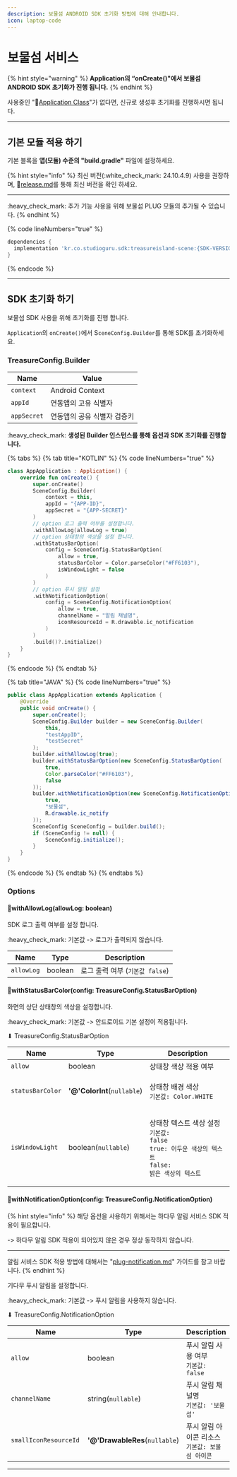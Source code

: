 ```yaml
---
description: 보물섬 ANDROID SDK 초기화 방법에 대해 안내합니다.
icon: laptop-code
---
```


# 보물섬 서비스

{% hint style="warning" %}
**Application의 “onCreate()"에서 보물섬 ANDROID SDK 초기화가 진행 됩니다.**
{% endhint %}

사용중인 ":link:[Application Class](https://developer.android.com/reference/android/app/Application)"가 없다면, 신규로 생성후 초기화를 진행하시면 됩니다.

***

## 기본 모듈 적용 하기

기본 블록을 **앱(모듈) 수준의 "build.gradle"** 파일에 설정하세요.

{% hint style="info" %}
최신 버전(:white\_check\_mark: 24.10.4.9) 사용을 권장하며, :link:[release.md](../release.md "mention")를 통해 최신 버전을 확인 하세요.

***

:heavy\_check\_mark: 추가 기능 사용을 위해 보물섬 PLUG 모듈의 추가될 수 있습니다.
{% endhint %}

{% code lineNumbers="true" %}
```gradle
dependencies {
  implementation 'kr.co.studioguru.sdk:treasureisland-scene:{SDK-VERSION}'
}
```
{% endcode %}

***

## SDK 초기화 하기

보물섬 SDK 사용을 위해 초기화를 진행 합니다.

`Application`의 `onCreate()`에서 S`ceneConfig.Builder`를 통해 SDK를 초기화하세요.

### **TreasureConfig.Builder**

| Name        | Value           |
| ----------- | --------------- |
| `context`   | Android Context |
| `appId`     | 연동앱의 고유 식별자     |
| `appSecret` | 연동앱의 공유 식별자 검증키 |

:heavy\_check\_mark: **생성된 Builder 인스턴스를 통해 옵션과 SDK 초기화를 진행합니다.**

{% tabs %}
{% tab title="KOTLIN" %}
{% code lineNumbers="true" %}
```kotlin
class AppApplication : Application() {
    override fun onCreate() {
        super.onCreate()
        SceneConfig.Builder(
            context = this, 
            appId = "{APP-ID}", 
            appSecret = "{APP-SECRET}"
        )
        // option 로그 출력 여부를 설정합니다.
        .withAllowLog(allowLog = true)
        // option 상태창의 색상을 설정 합니다.
        .withStatusBarOption(
            config = SceneConfig.StatusBarOption(
                allow = true,
                statusBarColor = Color.parseColor("#FF6103"),
                isWindowLight = false
            )
        )
        // option 푸시 알림 설정
        .withNotificationOption(
            config = SceneConfig.NotificationOption(
                allow = true,
                channelName = "알림 채널명",
                iconResourceId = R.drawable.ic_notification
            )
        )
        .build()?.initialize()
    }
}
```
{% endcode %}
{% endtab %}

{% tab title="JAVA" %}
{% code lineNumbers="true" %}
```java
public class AppApplication extends Application {
    @Override
    public void onCreate() {
        super.onCreate();
        SceneConfig.Builder builder = new SceneConfig.Builder(
            this,
            "testAppID",
            "testSecret"
        );
        builder.withAllowLog(true);
        builder.withStatusBarOption(new SceneConfig.StatusBarOption(
            true,
            Color.parseColor("#FF6103"),
            false
        ));
        builder.withNotificationOption(new SceneConfig.NotificationOption(
            true,
            "보물섬",
            R.drawable.ic_notify
        ));
        SceneConfig SceneConfig = builder.build();
        if (SceneConfig != null) {
            SceneConfig.initialize();
        }
    }
}
```
{% endcode %}
{% endtab %}
{% endtabs %}

### Options

#### 🎈withAllowLog(allowLog: boolean)

SDK 로그 출력 여부를 설정 합니다.

:heavy\_check\_mark: 기본값 -> 로그가 출력되지 않습니다.

| Name       | Type    | Description            |
| ---------- | ------- | ---------------------- |
| `allowLog` | boolean | 로그 출력 여부 (`기본값 false`) |

#### 🎈withStatusBarColor(config: TreasureConfig.StatusBarOption)

화면의 상단 상태창의 색상을 설정합니다.

:heavy\_check\_mark: 기본값 -> 안드로이드 기본 설정이 적용됩니다.

⬇ TreasureConfig.StatusBarOption

| Name             | Type                        | Description                                                                                                         |
| ---------------- | --------------------------- | ------------------------------------------------------------------------------------------------------------------- |
| `allow`          | boolean                     | 상태창 색상 적용 여부                                                                                                        |
| `statusBarColor` | **'@'ColorInt**(`nullable`) | <p>상태창 배경 색상<br><code>기본값: Color.WHITE</code></p>                                                                   |
| `isWindowLight`  | boolean(`nullable`)         | <p>상태창 텍스트 색상 설정<br><code>기본값: false</code><br><code>true: 어두운 색상의 텍스트</code><br><code>false: 밝은 색상의 텍스트</code></p> |

#### 🎈withNotificationOption(config: TreasureConfig.NotificationOption)

{% hint style="info" %}
해당 옵션을 사용하기 위해서는 하다무 알림 서비스 SDK 적용이 필요합니다.

-> 하다무 알림 SDK 적용이 되어있지 않은 경우 정상 동작하지 않습니다.

***

알림 서비스 SDK 적용 방법에 대해서는 "[plug-notification.md](../plug-notification.md "mention")" 가이드를 참고 바랍니다.
{% endhint %}

기다무 푸시 알림을 설정합니다.

:heavy\_check\_mark: 기본값 -> 푸시 알림을 사용하지 않습니다.

⬇ TreasureConfig.NotificationOption

<table><thead><tr><th width="242">Name</th><th>Type</th><th>Description</th></tr></thead><tbody><tr><td><code>allow</code></td><td>boolean</td><td>푸시 알림 사용 여부<br><code>기본값: false</code></td></tr><tr><td><code>channelName</code></td><td>string(<code>nullable</code>)</td><td>푸시 알림 채널명<br><code>기본값: '보물섬'</code></td></tr><tr><td><code>smallIconResourceId</code></td><td><strong>'@'DrawableRes</strong>(<code>nullable</code>)</td><td>푸시 알림 아이콘 리소스<br><code>기본값: 보물섬 아이콘</code></td></tr></tbody></table>



***

